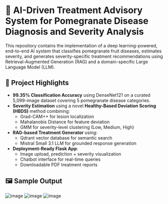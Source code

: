 # 🌿 AI-Driven Treatment Advisory System for Pomegranate Disease Diagnosis and Severity Analysis

This repository contains the implementation of a deep learning-powered, end-to-end AI system that classifies pomegranate fruit diseases, estimates severity, and generates severity-specific treatment recommendations using Retrieval-Augmented Generation (RAG) and a domain-specific Large Language Model (LLM).

## 📌 Project Highlights

- **99.35% Classification Accuracy** using DenseNet121 on a curated 5,099-image dataset covering 5 pomegranate disease categories.
- **Severity Estimation** using a novel **Healthy-Based Deviation Scoring (HBDS)** method combining:
  - Grad-CAM++ for lesion localization  
  - Mahalanobis Distance for feature deviation  
  - GMM for severity-level clustering (Low, Medium, High)
- **RAG-based Treatment Generator** using:
  - Qdrant vector database for semantic search  
  - Mistral Small 3.1 LLM for grounded response generation
- **Deployment-Ready Flask App**:
  - Image upload, prediction + severity visualization  
  - Chatbot interface for real-time queries  
  - Downloadable PDF treatment reports

## 🖼 Sample Output

![image](https://github.com/user-attachments/assets/957e501d-7e14-4536-a9d6-60e369fc34cc)
        ![image](https://github.com/user-attachments/assets/6320071c-2d8e-475b-8cd9-c057e74405ed)
![image](https://github.com/user-attachments/assets/6afa6412-6ac7-4be3-b6a5-83bf51e55789)







